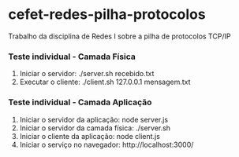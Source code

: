 # cefet-redes-pilha-protocolos
Trabalho da disciplina de Redes I sobre a pilha de protocolos TCP/IP

### Teste individual - Camada Física
1) Iniciar o servidor:
./server.sh recebido.txt
2) Executar o cliente:
./client.sh 127.0.0.1 mensagem.txt

### Teste individual - Camada Aplicação
1) Iniciar o servidor da aplicação:
node server.js
2) Iniciar o servidor da camada física:
./server.sh
3) Iniciar o cliente da aplicação:
node client.js
4) Iniciar o serviço no navegador:
http://localhost:3000/
